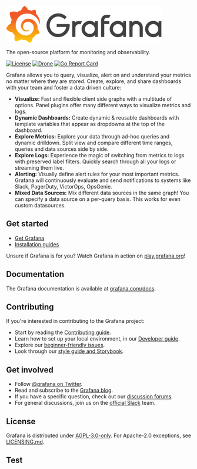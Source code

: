 ![Grafana](docs/logo-horizontal.png)

The open-source platform for monitoring and observability.

[![License](https://img.shields.io/github/license/grafana/grafana)](LICENSE)
[![Drone](https://drone.grafana.net/api/badges/grafana/grafana/status.svg)](https://drone.grafana.net/grafana/grafana)
[![Go Report Card](https://goreportcard.com/badge/github.com/grafana/grafana)](https://goreportcard.com/report/github.com/grafana/grafana)

Grafana allows you to query, visualize, alert on and understand your metrics no matter where they are stored. Create, explore, and share dashboards with your team and foster a data driven culture:

- **Visualize:** Fast and flexible client side graphs with a multitude of options. Panel plugins offer many different ways to visualize metrics and logs.
- **Dynamic Dashboards:** Create dynamic & reusable dashboards with template variables that appear as dropdowns at the top of the dashboard.
- **Explore Metrics:** Explore your data through ad-hoc queries and dynamic drilldown. Split view and compare different time ranges, queries and data sources side by side.
- **Explore Logs:** Experience the magic of switching from metrics to logs with preserved label filters. Quickly search through all your logs or streaming them live.
- **Alerting:** Visually define alert rules for your most important metrics. Grafana will continuously evaluate and send notifications to systems like Slack, PagerDuty, VictorOps, OpsGenie.
- **Mixed Data Sources:** Mix different data sources in the same graph! You can specify a data source on a per-query basis. This works for even custom datasources.

## Get started

- [Get Grafana](https://grafana.com/get)
- [Installation guides](http://docs.grafana.org/installation/)

Unsure if Grafana is for you? Watch Grafana in action on [play.grafana.org](https://play.grafana.org/)!

## Documentation

The Grafana documentation is available at [grafana.com/docs](https://grafana.com/docs/).

## Contributing

If you're interested in contributing to the Grafana project:

- Start by reading the [Contributing guide](https://github.com/grafana/grafana/blob/HEAD/CONTRIBUTING.md).
- Learn how to set up your local environment, in our [Developer guide](https://github.com/grafana/grafana/blob/HEAD/contribute/developer-guide.md).
- Explore our [beginner-friendly issues](https://github.com/grafana/grafana/issues?q=is%3Aopen+is%3Aissue+label%3A%22beginner+friendly%22).
- Look through our [style guide and Storybook](https://developers.grafana.com/ui/latest/index.html).

## Get involved

- Follow [@grafana on Twitter](https://twitter.com/grafana/).
- Read and subscribe to the [Grafana blog](https://grafana.com/blog/).
- If you have a specific question, check out our [discussion forums](https://community.grafana.com/).
- For general discussions, join us on the [official Slack](https://slack.grafana.com) team.

## License

Grafana is distributed under [AGPL-3.0-only](LICENSE). For Apache-2.0 exceptions, see [LICENSING.md](https://github.com/grafana/grafana/blob/HEAD/LICENSING.md).

## Test 
